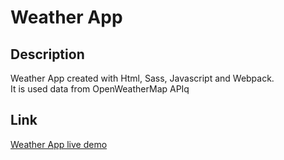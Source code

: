 # Weather App

## Description

Weather App created with Html, Sass, Javascript and Webpack.
<br />
It is used data from OpenWeatherMap APIq

## Link

[Weather App live demo](https://macj13.github.io/weather-app/)

